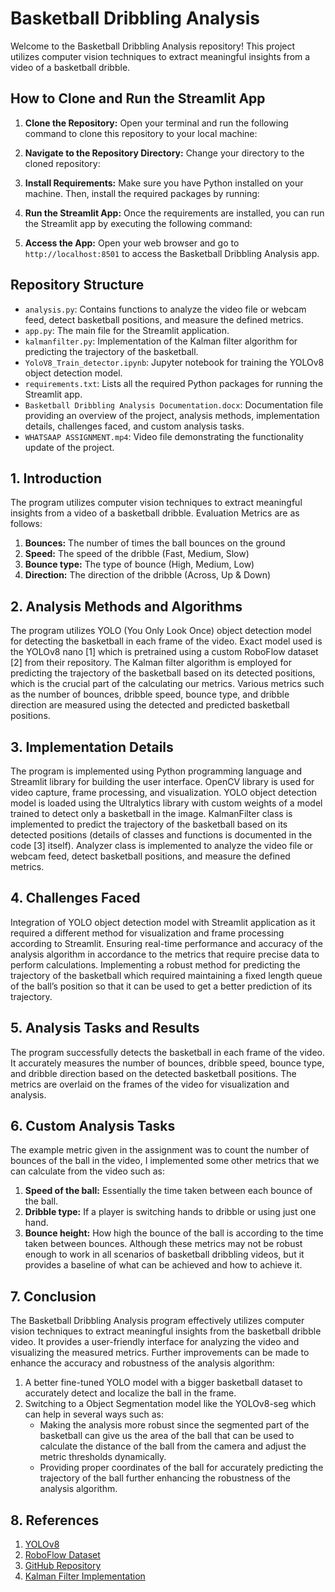# Basketball Dribbling Analysis

Welcome to the Basketball Dribbling Analysis repository! This project utilizes computer vision techniques to extract meaningful insights from a video of a basketball dribble.

## How to Clone and Run the Streamlit App

1. **Clone the Repository:** Open your terminal and run the following command to clone this repository to your local machine:



2. **Navigate to the Repository Directory:** Change your directory to the cloned repository:



3. **Install Requirements:** Make sure you have Python installed on your machine. Then, install the required packages by running:



4. **Run the Streamlit App:** Once the requirements are installed, you can run the Streamlit app by executing the following command:




5. **Access the App:** Open your web browser and go to `http://localhost:8501` to access the Basketball Dribbling Analysis app.

## Repository Structure

- `analysis.py`: Contains functions to analyze the video file or webcam feed, detect basketball positions, and measure the defined metrics.
- `app.py`: The main file for the Streamlit application.
- `kalmanfilter.py`: Implementation of the Kalman filter algorithm for predicting the trajectory of the basketball.
- `YoloV8_Train_detector.ipynb`: Jupyter notebook for training the YOLOv8 object detection model.
- `requirements.txt`: Lists all the required Python packages for running the Streamlit app.
- `Basketball Dribbling Analysis Documentation.docx`: Documentation file providing an overview of the project, analysis methods, implementation details, challenges faced, and custom analysis tasks.
- `WHATSAAP ASSIGNMENT.mp4`: Video file demonstrating the functionality update of the project.


## 1. Introduction
The program utilizes computer vision techniques to extract meaningful insights from a video of a basketball dribble.
Evaluation Metrics are as follows:
1. **Bounces:** The number of times the ball bounces on the ground
2. **Speed:** The speed of the dribble (Fast, Medium, Slow)
3. **Bounce type:** The type of bounce (High, Medium, Low)
4. **Direction:** The direction of the dribble (Across, Up & Down)

## 2. Analysis Methods and Algorithms
The program utilizes YOLO (You Only Look Once) object detection model for detecting the basketball in each frame of the video. Exact model used is the YOLOv8 nano [1] which is pretrained using a custom RoboFlow dataset [2] from their repository. 
The Kalman filter algorithm is employed for predicting the trajectory of the basketball based on its detected positions, which is the crucial part of the calculating our metrics.
Various metrics such as the number of bounces, dribble speed, bounce type, and dribble direction are measured using the detected and predicted basketball positions.

## 3. Implementation Details
The program is implemented using Python programming language and Streamlit library for building the user interface.
OpenCV library is used for video capture, frame processing, and visualization.
YOLO object detection model is loaded using the Ultralytics library with custom weights of a model trained to detect only a basketball in the image.
KalmanFilter class is implemented to predict the trajectory of the basketball based on its detected positions (details of classes and functions is documented in the code [3] itself).
Analyzer class is implemented to analyze the video file or webcam feed, detect basketball positions, and measure the defined metrics.

## 4. Challenges Faced
Integration of YOLO object detection model with Streamlit application as it required a different method for visualization and frame processing according to Streamlit.
Ensuring real-time performance and accuracy of the analysis algorithm in accordance to the metrics that require precise data to perform calculations.
Implementing a robust method for predicting the trajectory of the basketball which required maintaining a fixed length queue of the ball’s position so that it can be used to get a better prediction of its trajectory.

## 5. Analysis Tasks and Results
The program successfully detects the basketball in each frame of the video.
It accurately measures the number of bounces, dribble speed, bounce type, and dribble direction based on the detected basketball positions.
The metrics are overlaid on the frames of the video for visualization and analysis.

## 6. Custom Analysis Tasks
The example metric given in the assignment was to count the number of bounces of the ball in the video, I implemented some other metrics that we can calculate from the video such as:
1. **Speed of the ball:** Essentially the time taken between each bounce of the ball.
2. **Dribble type:** If a player is switching hands to dribble or using just one hand.
3. **Bounce height:** How high the bounce of the ball is according to the time taken between bounces.
Although these metrics may not be robust enough to work in all scenarios of basketball dribbling videos, but it provides a baseline of what can be achieved and how to achieve it.

## 7. Conclusion
The Basketball Dribbling Analysis program effectively utilizes computer vision techniques to extract meaningful insights from the basketball dribble video.
It provides a user-friendly interface for analyzing the video and visualizing the measured metrics.
Further improvements can be made to enhance the accuracy and robustness of the analysis algorithm:
1. A better fine-tuned YOLO model with a bigger basketball dataset to accurately detect and localize the ball in the frame.
2. Switching to a Object Segmentation model like the YOLOv8-seg which can help in several ways such as:
   - Making the analysis more robust since the segmented part of the basketball can give us the area of the ball that can be used to calculate the distance of the ball from the camera and adjust the metric thresholds dynamically.
   - Providing proper coordinates of the ball for accurately predicting the trajectory of the ball further enhancing the robustness of the analysis algorithm.

## 8. References
1. [YOLOv8](https://example.com/yolov8)
2. [RoboFlow Dataset](https://example.com/roboflow-dataset)
3. [GitHub Repository](https://example.com/github-repo)
4. [Kalman Filter Implementation](https://example.com/kalman-filter-implementation)
